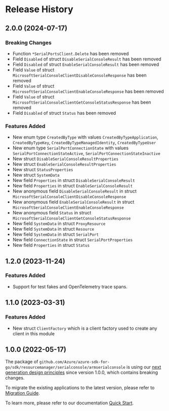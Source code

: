 # Release History

## 2.0.0 (2024-07-17)
### Breaking Changes

- Function `*SerialPortsClient.Delete` has been removed
- Field `Disabled` of struct `DisableSerialConsoleResult` has been removed
- Field `Disabled` of struct `EnableSerialConsoleResult` has been removed
- Field `Value` of struct `MicrosoftSerialConsoleClientDisableConsoleResponse` has been removed
- Field `Value` of struct `MicrosoftSerialConsoleClientEnableConsoleResponse` has been removed
- Field `Value` of struct `MicrosoftSerialConsoleClientGetConsoleStatusResponse` has been removed
- Field `Disabled` of struct `Status` has been removed

### Features Added

- New enum type `CreatedByType` with values `CreatedByTypeApplication`, `CreatedByTypeKey`, `CreatedByTypeManagedIdentity`, `CreatedByTypeUser`
- New enum type `SerialPortConnectionState` with values `SerialPortConnectionStateActive`, `SerialPortConnectionStateInactive`
- New struct `DisableSerialConsoleResultProperties`
- New struct `EnableSerialConsoleResultProperties`
- New struct `StatusProperties`
- New struct `SystemData`
- New field `Properties` in struct `DisableSerialConsoleResult`
- New field `Properties` in struct `EnableSerialConsoleResult`
- New anonymous field `DisableSerialConsoleResult` in struct `MicrosoftSerialConsoleClientDisableConsoleResponse`
- New anonymous field `EnableSerialConsoleResult` in struct `MicrosoftSerialConsoleClientEnableConsoleResponse`
- New anonymous field `Status` in struct `MicrosoftSerialConsoleClientGetConsoleStatusResponse`
- New field `SystemData` in struct `ProxyResource`
- New field `SystemData` in struct `Resource`
- New field `SystemData` in struct `SerialPort`
- New field `ConnectionState` in struct `SerialPortProperties`
- New field `Properties` in struct `Status`


## 1.2.0 (2023-11-24)
### Features Added

- Support for test fakes and OpenTelemetry trace spans.


## 1.1.0 (2023-03-31)
### Features Added

- New struct `ClientFactory` which is a client factory used to create any client in this module


## 1.0.0 (2022-05-17)

The package of `github.com/Azure/azure-sdk-for-go/sdk/resourcemanager/serialconsole/armserialconsole` is using our [next generation design principles](https://azure.github.io/azure-sdk/general_introduction.html) since version 1.0.0, which contains breaking changes.

To migrate the existing applications to the latest version, please refer to [Migration Guide](https://aka.ms/azsdk/go/mgmt/migration).

To learn more, please refer to our documentation [Quick Start](https://aka.ms/azsdk/go/mgmt).